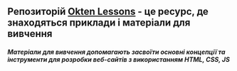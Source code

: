 ## Репозиторій [Okten Lessons](https://github.com/julasweta/okten) - це ресурс, де знаходяться приклади і матеріали для вивчення

##### Матеріали для вивчення допомагають засвоїти основні концепції та інструменти для розробки веб-сайтів з використанням HTML, CSS, JS